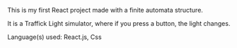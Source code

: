 This is my first React project made with a finite automata structure. 

It is a Traffick Light simulator, where if you press a button, the light changes. 

Language(s) used: React.js, Css
